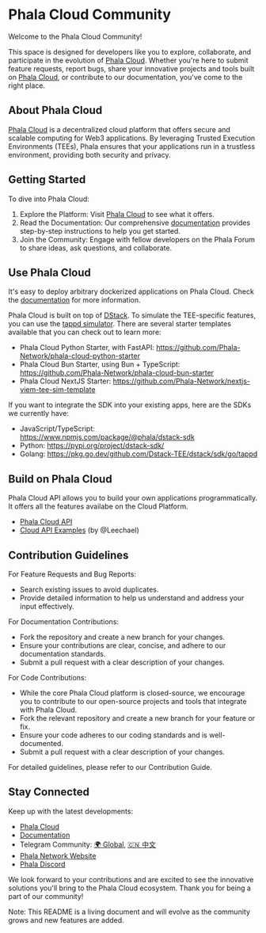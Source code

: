 # Phala Cloud Community

Welcome to the Phala Cloud Community!

This space is designed for developers like you to explore, collaborate, and participate in the evolution of [Phala Cloud](https://cloud.phala.network). Whether you're here to submit feature requests, report bugs, share your innovative projects and tools built on [Phala Cloud](https://cloud.phala.network), or contribute to our documentation, you've come to the right place.

## About Phala Cloud

[Phala Cloud](https://cloud.phala.network) is a decentralized cloud platform that offers secure and scalable computing for Web3 applications. By leveraging Trusted Execution Environments (TEEs), Phala ensures that your applications run in a trustless environment, providing both security and privacy.

## Getting Started

To dive into Phala Cloud:

1.	Explore the Platform: Visit [Phala Cloud](https://cloud.phala.network) to see what it offers.
2.	Read the Documentation: Our comprehensive [documentation](https://phala-network.github.io/phala-cloud-community/docs/) provides step-by-step instructions to help you get started.
3.	Join the Community: Engage with fellow developers on the Phala Forum to share ideas, ask questions, and collaborate.

## Use Phala Cloud

It's easy to deploy arbitrary dockerized applications on Phala Cloud. Check the [documentation](https://phala-network.github.io/phala-cloud-community/docs/) for more information.

Phala Cloud is built on top of [DStack](https://github.com/dstack-TEE/dstack/). To simulate the TEE-specific features, you can use the [tappd simulator](https://github.com/leechael/tappd-simulator/). There are several starter templates available that you can check out to learn more:

- Phala Cloud Python Starter, with FastAPI: https://github.com/Phala-Network/phala-cloud-python-starter
- Phala Cloud Bun Starter, using Bun + TypeScript: https://github.com/Phala-Network/phala-cloud-bun-starter
- Phala Cloud NextJS Starter: https://github.com/Phala-Network/nextjs-viem-tee-sim-template

If you want to integrate the SDK into your existing apps, here are the SDKs we currently have:

- JavaScript/TypeScript: https://www.npmjs.com/package/@phala/dstack-sdk
- Python: https://pypi.org/project/dstack-sdk/
- Golang: https://pkg.go.dev/github.com/Dstack-TEE/dstack/sdk/go/tappd

## Build on Phala Cloud

Phala Cloud API allows you to build your own applications programmatically. It offers all the features availabe on the Cloud Platform.

- [Phala Cloud API](https://cloud-api.phala.network/docs)
- [Cloud API Examples](https://github.com/Leechael/phala-cloud-api-example) (by @Leechael)

## Contribution Guidelines

For Feature Requests and Bug Reports:

- Search existing issues to avoid duplicates.
- Provide detailed information to help us understand and address your input effectively.

For Documentation Contributions:

- Fork the repository and create a new branch for your changes.
- Ensure your contributions are clear, concise, and adhere to our documentation standards.
- Submit a pull request with a clear description of your changes.

For Code Contributions:

- While the core Phala Cloud platform is closed-source, we encourage you to contribute to our open-source projects and tools that integrate with Phala Cloud.
- Fork the relevant repository and create a new branch for your feature or fix.
- Ensure your code adheres to our coding standards and is well-documented.
- Submit a pull request with a clear description of your changes.

For detailed guidelines, please refer to our Contribution Guide.

## Stay Connected

Keep up with the latest developments:
- [Phala Cloud](https://cloud.phala.network)
- [Documentation](https://phala-network.github.io/phala-cloud-community/docs/)
- Telegram Community: [🌍 Global](https://t.me/+nbhjx1ADG9EyYmI9), [🇨🇳 中文](https://t.me/+4PcAE9qTZ1kzM2M9)
- [Phala Network Website](https://phala.network)
- [Phala Discord](https://discord.gg/phala-network)

We look forward to your contributions and are excited to see the innovative solutions you'll bring to the Phala Cloud ecosystem. Thank you for being a part of our community!

Note: This README is a living document and will evolve as the community grows and new features are added.
